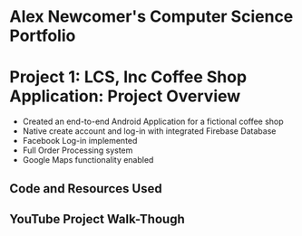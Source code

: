 # Alex Newcomer's Computer Science Portfolio

# Project 1: LCS, Inc Coffee Shop Application: Project Overview
* Created an end-to-end Android Application for a fictional coffee shop
* Native create account and log-in with integrated Firebase Database
* Facebook Log-in implemented
* Full Order Processing system
* Google Maps functionality enabled

## Code and Resources Used

## YouTube Project Walk-Though


